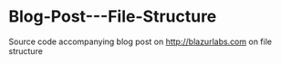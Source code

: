 Blog-Post---File-Structure
==========================

Source code accompanying blog post on http://blazurlabs.com on file structure
